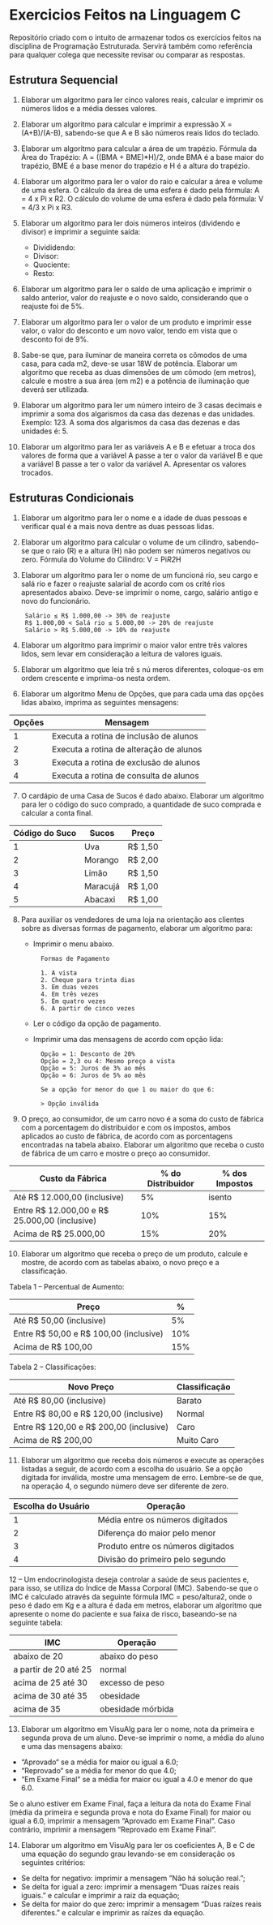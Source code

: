 # Exercicios Feitos na Linguagem C

Repositório criado com o intuito de armazenar todos os exercícios feitos na disciplina de Programação Estruturada. Servirá também como referência para qualquer colega que necessite revisar ou comparar as respostas.

## Estrutura Sequencial

1. Elaborar um algoritmo para ler cinco valores reais, calcular e imprimir os números lidos e a média
desses valores.

2. Elaborar um algoritmo para calcular e imprimir a expressão X = (A+B)/(A-B), sabendo-se que A e B
são números reais lidos do teclado.

3. Elaborar um algoritmo para calcular a área de um trapézio. Fórmula da Área do Trapézio:
A = ((BMA + BME)*H)/2, onde BMA é a base maior do trapézio, BME é a base menor do trapézio e H é
a altura do trapézio.

4. Elaborar um algoritmo para ler o valor do raio e calcular a área e volume de uma esfera. O cálculo
da área de uma esfera é dado pela fórmula: A = 4 x Pi x R2. O cálculo do volume de uma esfera é dado
pela fórmula: V = 4/3 x Pi x R3.

5. Elaborar um algoritmo para ler dois números inteiros (dividendo e divisor) e imprimir a seguinte
saída:

    - Divididendo:
    - Divisor:
    - Quociente:
    - Resto:

6. Elaborar um algoritmo para ler o saldo de uma aplicação e imprimir o saldo anterior, valor do
reajuste e o novo saldo, considerando que o reajuste foi de 5%.

7. Elaborar um algoritmo para ler o valor de um produto e imprimir esse valor, o valor do desconto e
um novo valor, tendo em vista que o desconto foi de 9%.

8. Sabe-se que, para iluminar de maneira correta os cômodos de uma casa, para cada m2, deve-se
usar 18W de potência. Elaborar um algoritmo que receba as duas dimensões de um cômodo (em
metros), calcule e mostre a sua área (em m2) e a potência de iluminação que deverá ser utilizada.

9. Elaborar um algoritmo para ler um número inteiro de 3 casas decimais e imprimir a soma dos
algarismos da casa das dezenas e das unidades. Exemplo: 123. A soma dos algarismos da casa das
dezenas e das unidades é: 5.

10. Elaborar um algoritmo para ler as variáveis A e B e efetuar a troca dos valores de forma que a
variável A passe a ter o valor da variável B e que a variável B passe a ter o valor da variável A.
Apresentar os valores trocados.

## Estruturas Condicionais

1. Elaborar um algoritmo para ler o nome e a idade de duas pessoas e verificar qual é a mais nova
dentre as duas pessoas lidas.

2. Elaborar um algoritmo para calcular o volume de um cilindro, sabendo-se que o raio (R) e a altura
(H) não podem ser números negativos ou zero.
Fórmula do Volume do Cilindro: V = Pi*R2*H

3. Elaborar um algoritmo para ler o nome de um funcioná rio, seu cargo e salá rio e fazer o reajuste
salarial de acordo com os crité rios apresentados abaixo. Deve-se imprimir o nome, cargo, salário
antigo e novo do funcionário.

        Salário ≤ R$ 1.000,00 -> 30% de reajuste
        R$ 1.000,00 < Salá rio ≤ 5.000,00 -> 20% de reajuste
        Salário > R$ 5.000,00 -> 10% de reajuste

4. Elaborar um algoritmo para imprimir o maior valor entre três valores lidos, sem levar em
consideração a leitura de valores iguais.

5. Elaborar um algoritmo que leia trê s nú meros diferentes, coloque-os em ordem crescente e
imprima-os nesta ordem.

6. Elaborar um algoritmo Menu de Opções, que para cada uma das opções lidas abaixo, imprima as
seguintes mensagens:

| Opções | Mensagem |
| ------ | -------- |
| 1 | Executa a rotina de inclusão de alunos |
| 2 | Executa a rotina de alteração de alunos |
| 3 | Executa a rotina de exclusão de alunos |
| 4 | Executa a rotina de consulta de alunos |

7. O cardápio de uma Casa de Sucos é dado abaixo. Elaborar um algoritmo para ler o código do
suco comprado, a quantidade de suco comprada e calcular a conta final.

| Código do Suco | Sucos | Preço |
| -------------- | ----- | ----- |
| 1 | Uva | R$ 1,50 |
| 2 | Morango | R$ 2,00 |
| 3 | Limão | R$ 1,50 |
| 4 | Maracujá | R$ 1,00 |
| 5 | Abacaxi | R$ 1,00 |

8. Para auxiliar os vendedores de uma loja na orientação aos clientes sobre as diversas formas de
pagamento, elaborar um algoritmo para:

    - Imprimir o menu abaixo.

            Formas de Pagamento

            1. A vista
            2. Cheque para trinta dias
            3. Em duas vezes
            4. Em três vezes
            5. Em quatro vezes
            6. A partir de cinco vezes

    - Ler o código da opção de pagamento.

    - Imprimir uma das mensagens de acordo com opção lida:

            Opção = 1: Desconto de 20%
            Opção = 2,3 ou 4: Mesmo preço a vista
            Opção = 5: Juros de 3% ao mês
            Opção = 6: Juros de 5% ao mês

            Se a opção for menor do que 1 ou maior do que 6:
            
            > Opção inválida

9. O preço, ao consumidor, de um carro novo é a soma do custo de fábrica com a porcentagem do
distribuidor e com os impostos, ambos aplicados ao custo de fábrica, de acordo com as
porcentagens encontradas na tabela abaixo. Elaborar um algoritmo que receba o custo de fábrica
de um carro e mostre o preço ao consumidor.

| Custo da Fábrica | % do Distribuidor | % dos Impostos |
| ---------------- | ----------------- | -------------- |
| Até R$ 12.000,00 (inclusive) | 5% | isento |
| Entre R$ 12.000,00 e R$ 25.000,00 (inclusive) | 10% | 15% |
| Acima de R$ 25.000,00 | 15% | 20% |

10. Elaborar um algoritmo que receba o preço de um produto, calcule e mostre, de acordo com as
tabelas abaixo, o novo preço e a classificação.

Tabela 1 – Percentual de Aumento:

| Preço | % |
| ----- | - |
| Até R$ 50,00 (inclusive) | 5% |
| Entre R$ 50,00 e R$ 100,00 (inclusive) | 10% |
| Acima de R$ 100,00 | 15% |

Tabela 2 – Classificações:

| Novo Preço | Classificação |
| ---------- | ------------- |
| Até R$ 80,00 (inclusive) | Barato |
| Entre R$ 80,00 e R$ 120,00 (inclusive) | Normal |
| Entre R$ 120,00 e R$ 200,00 (inclusive) | Caro |
| Acima de R$ 200,00 | Muito Caro |

11. Elaborar um algoritmo que receba dois números e execute as operações listadas a seguir, de
acordo com a escolha do usuário. Se a opção digitada for inválida, mostre uma mensagem de erro.
Lembre-se de que, na operação 4, o segundo número deve ser diferente de zero.

| Escolha do Usuário | Operação |
| ------------------ | -------- |
| 1 | Média entre os números digitados |
| 2 | Diferença do maior pelo menor |
| 3 | Produto entre os números digitados |
| 4 | Divisão do primeiro pelo segundo |

12 – Um endocrinologista deseja controlar a saúde de seus pacientes e, para isso, se utiliza do
Índice de Massa Corporal (IMC). Sabendo-se que o IMC é calculado através da seguinte fórmula
IMC = peso/altura2, onde o peso é dado em Kg e a altura é dada em metros, elaborar um algoritmo
que apresente o nome do paciente e sua faixa de risco, baseando-se na seguinte tabela:

| IMC | Operação |
| --- | -------- |
| abaixo de 20 | abaixo do peso |
| a partir de 20 até 25 | normal |
| acima de 25 até 30 | excesso de peso |
| acima de 30 até 35 | obesidade |
| acima de 35 | obesidade mórbida |

13. Elaborar um algoritmo em VisuAlg para ler o nome, nota da primeira e segunda prova de um
aluno. Deve-se imprimir o nome, a média do aluno e uma das mensagens abaixo:

- “Aprovado“ se a média for maior ou igual a 6.0;
- “Reprovado“ se a média for menor do que 4.0;
- “Em Exame Final“ se a média for maior ou igual a 4.0 e menor do que 6.0.

Se o aluno estiver em Exame Final, faça a leitura da nota do Exame Final (média da primeira e
segunda prova e nota do Exame Final) for maior ou igual a 6.0, imprimir a mensagem “Aprovado em
Exame Final“. Caso contrário, imprimir a mensagem “Reprovado em Exame Final“.

14. Elaborar um algoritmo em VisuAlg para ler os coeficientes A, B e C de uma equação do
segundo grau levando-se em consideração os seguintes critérios:

- Se delta for negativo: imprimir a mensagem ”Não há solução real.”;
- Se delta for igual a zero: imprimir a mensagem “Duas raízes reais iguais.” e calcular e
imprimir a raiz da equação;
- Se delta for maior do que zero: imprimir a mensagem “Duas raízes reais diferentes.” e
calcular e imprimir as raízes da equação.